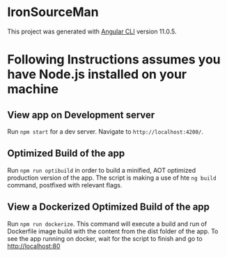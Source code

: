 # IronSourceMan

This project was generated with [Angular CLI](https://github.com/angular/angular-cli) version 11.0.5.

# Following Instructions assumes you have Node.js installed on your machine

## View app on Development server

Run `npm start` for a dev server. Navigate to `http://localhost:4200/`.

## Optimized Build of the app

Run `npm run optibuild` in order to build a minified, AOT optimized production version of the app.
The script is making a use of hte `ng build` command, postfixed with relevant flags.

## View a Dockerized Optimized Build of the app

Run `npm run dockerize`. This command will execute a build and run of Dockerfile image build with the content from the dist folder of the app.
To see the app running on docker, wait for the script to finish and go to [http://localhost:80](http://localhost:80)
